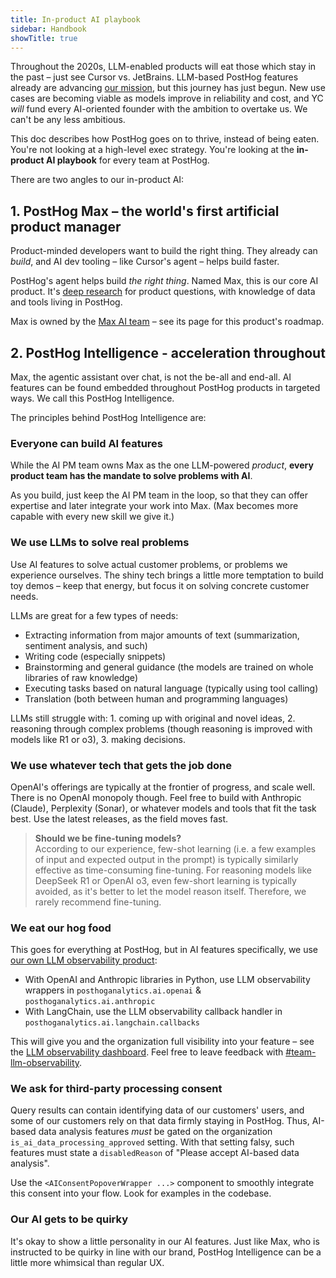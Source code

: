 ```yaml
---
title: In-product AI playbook
sidebar: Handbook
showTitle: true
---
```


Throughout the 2020s, LLM-enabled products will eat those which stay in the past – just see Cursor vs. JetBrains. LLM-based PostHog features already are advancing [our mission](/handbook/why-does-posthog-exist), but this journey has just begun. New use cases are becoming viable as models improve in reliability and cost, and YC _will_ fund every AI-oriented founder with the ambition to overtake us. We can't be any less ambitious.

This doc describes how PostHog goes on to thrive, instead of being eaten. You're not looking at a high-level exec strategy. You're looking at the **in-product AI playbook** for every team at PostHog.

There are two angles to our in-product AI:

## 1. PostHog Max – the world's first artificial product manager

Product-minded developers want to build the right thing. They already can _build_, and AI dev tooling – like Cursor's agent – helps build faster.

PostHog's agent helps build _the right thing_. Named Max, this is our core AI product. It's [deep research](https://openai.com/index/introducing-deep-research/) for product questions, with knowledge of data and tools living in PostHog.

Max is owned by the [Max AI team](/teams/max-ai) – see its page for this product's roadmap.

## 2. PostHog Intelligence - acceleration throughout

Max, the agentic assistant over chat, is not the be-all and end-all. AI features can be found embedded throughout PostHog products in targeted ways. We call this PostHog Intelligence.

The principles behind PostHog Intelligence are:

### Everyone can build AI features

While the AI PM team owns Max as the one LLM-powered _product_, **every product team has the mandate to solve problems with AI**.

As you build, just keep the AI PM team in the loop, so that they can offer expertise and later integrate your work into Max. (Max becomes more capable with every new skill we give it.)

### We use LLMs to solve real problems

Use AI features to solve actual customer problems, or problems we experience ourselves. The shiny tech brings a little more temptation to build toy demos – keep that energy, but focus it on solving concrete customer needs.

LLMs are great for a few types of needs:

- Extracting information from major amounts of text (summarization, sentiment analysis, and such)
- Writing code (especially snippets)
- Brainstorming and general guidance (the models are trained on whole libraries of raw knowledge)
- Executing tasks based on natural language (typically using tool calling)
- Translation (both between human and programming languages)

LLMs still struggle with: 1. coming up with original and novel ideas, 2. reasoning through complex problems (though reasoning is improved with models like R1 or o3), 3. making decisions.

### We use whatever tech that gets the job done

OpenAI's offerings are typically at the frontier of progress, and scale well. There is no OpenAI monopoly though. Feel free to build with Anthropic (Claude), Perplexity (Sonar), or whatever models and tools that fit the task best. Use the latest releases, as the field moves fast.

> **Should we be fine-tuning models?**  
> According to our experience, few-shot learning (i.e. a few examples of input and expected output in the prompt) is typically similarly effective as time-consuming fine-tuning. For reasoning models like DeepSeek R1 or OpenAI o3, even few-short learning is typically avoided, as it's better to let the model reason itself. Therefore, we rarely recommend fine-tuning.

### We eat our hog food

This goes for everything at PostHog, but in AI features specifically, we use [our own LLM observability product](/docs/ai-engineering/observability):

- With OpenAI and Anthropic libraries in Python, use LLM observability wrappers in `posthoganalytics.ai.openai` & `posthoganalytics.ai.anthropic`
- With LangChain, use the LLM observability callback handler in `posthoganalytics.ai.langchain.callbacks`

This will give you and the organization full visibility into your feature – see the [LLM observability dashboard](https://us.posthog.com/project/2/llm-observability). Feel free to leave feedback with [#team-llm-observability](https://posthog.slack.com/archives/C087XQ7K9K7).

### We ask for third-party processing consent

Query results can contain identifying data of our customers' users, and some of our customers rely on that data firmly staying in PostHog. Thus, AI-based data analysis features _must_ be gated on the organization `is_ai_data_processing_approved` setting. With that setting falsy, such features must state a `disabledReason` of "Please accept AI-based data analysis".

Use the `<AIConsentPopoverWrapper ...>` component to smoothly integrate this consent into your flow. Look for examples in the codebase.

### Our AI gets to be quirky

It's okay to show a little personality in our AI features. Just like Max, who is instructed to be quirky in line with our brand, PostHog Intelligence can be a little more whimsical than regular UX.
